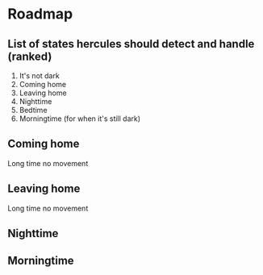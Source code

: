 # Roadmap
## List of states hercules should detect and handle (ranked)
1. It's not dark
1. Coming home
1. Leaving home
1. Nighttime
1. Bedtime
1. Morningtime (for when it's still dark)

## Coming home
Long time no movement

## Leaving home
Long time no movement

## Nighttime

## Morningtime
